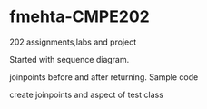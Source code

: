 # fmehta-CMPE202
202 assignments,labs and project

Started with sequence diagram.

joinpoints before and after returning.
Sample code

create joinpoints and aspect of test class
